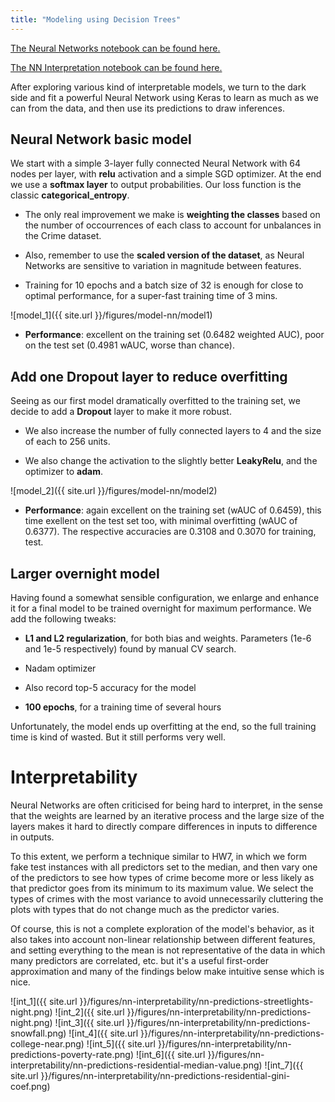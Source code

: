 ```yaml
---
title: "Modeling using Decision Trees"
---
```


[The Neural Networks notebook can be found here.](https://github.com/sedelmeyer/predicting-crime/blob/master/notebooks/030_model_NN.ipynb)

[The NN Interpretation notebook can be found here.](https://github.com/sedelmeyer/predicting-crime/blob/master/notebooks/035_NN_interpretability.ipynb)

After exploring various kind of interpretable models, we turn to the dark side and fit a powerful Neural Network using Keras to learn as much as we can from the data, and then use its predictions to draw inferences.

## Neural Network basic model

We start with a simple 3-layer fully connected Neural Network with 64 nodes per layer, with **relu** activation and a simple SGD optimizer. At the end we use a **softmax layer** to output probabilities. Our loss function is the classic **categorical_entropy**.

- The only real improvement we make is **weighting the classes** based on the number of occourrences of each class to account for unbalances in the Crime dataset.

- Also, remember to use the **scaled version of the dataset**, as Neural Networks are sensitive to variation in magnitude between features.

- Training for 10 epochs and a batch size of 32 is enough for close to optimal performance, for a super-fast training time of 3 mins.

![model_1]({{ site.url }}/figures/model-nn/model1)

- **Performance**: excellent on the training set (0.6482 weighted AUC), poor on the test set (0.4981 wAUC, worse than chance).

## Add one Dropout layer to reduce overfitting

Seeing as our first model dramatically overfitted to the training set, we decide to add a **Dropout** layer to make it more robust.

- We also increase the number of fully connected layers to 4 and the size of each to 256 units.

- We also change the activation to the slightly better **LeakyRelu**, and the optimizer to **adam**.

![model_2]({{ site.url }}/figures/model-nn/model2)

- **Performance**: again excellent on the training set (wAUC of 0.6459), this time exellent on the test set too, with minimal overfitting (wAUC of 0.6377). The respective accuracies are 0.3108 and 0.3070 for training, test.

## Larger overnight model

Having found a somewhat sensible configuration, we enlarge and enhance it for a final model to be trained overnight for maximum performance. We add the following tweaks:

- **L1 and L2 regularization**, for both bias and weights. Parameters (1e-6 and 1e-5 respectively) found by manual CV search.

- Nadam optimizer

- Also record top-5 accuracy for the model

- **100 epochs**, for a training time of several hours

Unfortunately, the model ends up overfitting at the end, so the full training time is kind of wasted. But it still performs very well.

# Interpretability

Neural Networks are often criticised for being hard to interpret, in the sense that the weights are learned by an iterative process and the large size of the layers makes it hard to directly compare differences in inputs to difference in outputs.

To this extent, we perform a technique similar to HW7, in which we form fake test instances with all predictors set to the median, and then vary one of the predictors to see how types of crime become more or less likely as that predictor goes from its minimum to its maximum value. We select the types of crimes with the most variance to avoid unnecessarily cluttering the plots with types that do not change much as the predictor varies.

Of course, this is not a complete exploration of the model's behavior, as it also takes into account non-linear relationship between different features, and setting everything to the mean is not representative of the data in which many predictors are correlated, etc. but it's a useful first-order approximation and many of the findings below make intuitive sense which is nice.

![int_1]({{ site.url }}/figures/nn-interpretability/nn-predictions-streetlights-night.png)
![int_2]({{ site.url }}/figures/nn-interpretability/nn-predictions-night.png)
![int_3]({{ site.url }}/figures/nn-interpretability/nn-predictions-snowfall.png)
![int_4]({{ site.url }}/figures/nn-interpretability/nn-predictions-college-near.png)
![int_5]({{ site.url }}/figures/nn-interpretability/nn-predictions-poverty-rate.png)
![int_6]({{ site.url }}/figures/nn-interpretability/nn-predictions-residential-median-value.png)
![int_7]({{ site.url }}/figures/nn-interpretability/nn-predictions-residential-gini-coef.png)
